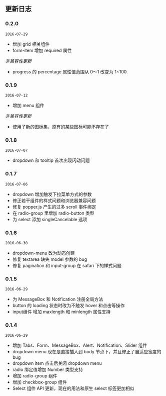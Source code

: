 ## 更新日志

### 0.2.0

`2016-07-29`

- 增加 grid 相关组件
- form-item 增加 required 属性

*非兼容性更新*

- progress 的 percentage 属性值范围从 0～1 改变为 1~100.

### 0.1.9

`2016-07-12`

- 增加 menu 组件

*非兼容性更新*

- 使用了新的图标集，原有的某些图标可能不存在了

### 0.1.8

`2016-07-07`

- dropdown 和 tooltip 首次出现闪动问题

### 0.1.7

`2016-07-06`

- dropdown 增加触发下拉菜单方式的参数
- 修正若干组件的样式问题和浏览器兼容问题
- 修复 popper.js 产生的过多 scroll 事件绑定
- 在 radio-group 里增加 radio-button 类型
- 为 select 添加 singleCancelable 选项

### 0.1.6

`2016-06-30`
- dropdown-menu 改为动态创建
- 修复 textarea 缺失 model 参数的 bug
- 修复 pagination 和 input-group 在 safari 下的样式问题

### 0.1.5

`2016-06-29`
- 为 MessageBox 和 Notification 注册全局方法
- button 的 loading 状态时改为不触发 hover 和点击等操作
- input组件 增加 maxlength 和 minlength 属性支持

### 0.1.4

`2016-06-29`

- 增加 Tabs、Form、MessageBox、Alert、Notification、Slider 组件
- dropdown menu 现在是直接插入到 body 节点下，并且修正了自适应宽度的 bug
- dropdown item 点击后关闭 dropdown menu
- radio 绑定值增加 Number 类型支持
- 增加 radio-group 组件
- 增加 checkbox-group 组件
- Select 组件 API 更新，现在的用法和原生 select 标签更加相似

